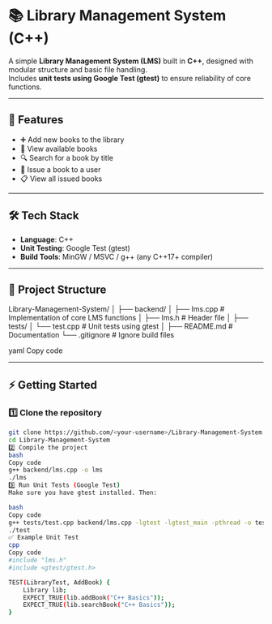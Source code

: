 # 📚 Library Management System (C++)

A simple **Library Management System (LMS)** built in **C++**, designed with modular structure and basic file handling.  
Includes **unit tests using Google Test (gtest)** to ensure reliability of core functions.

---

## 🚀 Features
- ➕ Add new books to the library  
- 📖 View available books  
- 🔍 Search for a book by title  
- 📝 Issue a book to a user  
- 📋 View all issued books  

---

## 🛠️ Tech Stack
- **Language**: C++  
- **Unit Testing**: Google Test (gtest)  
- **Build Tools**: MinGW / MSVC / g++ (any C++17+ compiler)  

---

## 📂 Project Structure
Library-Management-System/
│
├── backend/
│ ├── lms.cpp # Implementation of core LMS functions
│ ├── lms.h # Header file
│
├── tests/
│ └── test.cpp # Unit tests using gtest
│
├── README.md # Documentation
└── .gitignore # Ignore build files

yaml
Copy code

---

## ⚡ Getting Started

### 1️⃣ Clone the repository
```bash
git clone https://github.com/<your-username>/Library-Management-System.git
cd Library-Management-System
2️⃣ Compile the project
bash
Copy code
g++ backend/lms.cpp -o lms
./lms
3️⃣ Run Unit Tests (Google Test)
Make sure you have gtest installed. Then:

bash
Copy code
g++ tests/test.cpp backend/lms.cpp -lgtest -lgtest_main -pthread -o test
./test
✅ Example Unit Test
cpp
Copy code
#include "lms.h"
#include <gtest/gtest.h>

TEST(LibraryTest, AddBook) {
    Library lib;
    EXPECT_TRUE(lib.addBook("C++ Basics"));
    EXPECT_TRUE(lib.searchBook("C++ Basics"));
}

